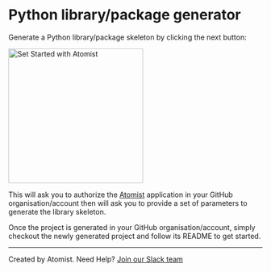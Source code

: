 # Python library/package generator

Generate a Python library/package skeleton by clicking the next button:

[<img src="https://images.atomist.com/button/create-project.png" width="267" alt="Set Started with Atomist"/>](https://api.atomist.com/v1/projects/generators/d6812a02-54e5-478c-b75a-214329f00a0e)

This will ask you to authorize the [Atomist](https://www.atomist.com/)
application in your GitHub organisation/account then will ask you to provide
a set of parameters to generate the library skeleton.

Once the project is generated in your GitHub organisation/account, simply
checkout the newly generated project and follow its README to get started.

---
Created by Atomist. Need Help? [Join our Slack team](https://join.atomist.com/)